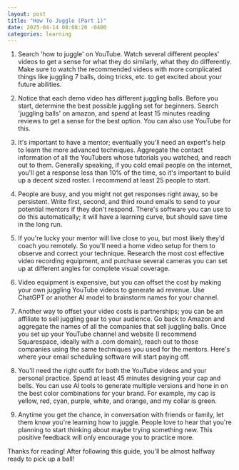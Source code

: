 ```yaml
---
layout: post
title: "How To Juggle (Part 1)"
date: 2025-04-14 08:08:20 -0400
categories: learning
---
```


1.  Search 'how to juggle' on YouTube.  Watch several different peoples' videos to get a sense for what they do similarly, what they do differently.  Make sure to watch the recommended videos with more complicated things like juggling 7 balls, doing tricks, etc. to get excited about your future abilities.

2.  Notice that each demo video has different juggling balls.  Before you start, determine the best possible juggling set for beginners.  Search 'juggling balls' on amazon, and spend at least 15 minutes reading reviews to get a sense for the best option.  You can also use YouTube for this.

3.  It's important to have a mentor; eventually you'll need an expert's help to learn the more advanced techniques.  Aggregate the contact information of all the YouTubers whose tutorials you watched, and reach out to them.  Generally speaking, if you cold email people on the internet, you'll get a response less than 10% of the time, so it's important to build up a decent sized roster.  I recommend at least 25 people to start.

4.  People are busy, and you might not get responses right away, so be persistent.  Write first, second, and third round emails to send to your potential mentors if they don't respond.  There's software you can use to do this automatically; it will have a learning curve, but should save time in the long run.

5.  If you're lucky your mentor will live close to you, but most likely they'd coach you remotely.  So you'll need a home video setup for them to observe and correct your technique.  Research the most cost effective video recording equipment, and purchase several cameras you can set up at different angles for complete visual coverage.

6.  Video equipment is expensive, but you can offset the cost by making your own juggling YouTube videos to generate ad revenue.  Use ChatGPT or another AI model to brainstorm names for your channel.

7.  Another way to offset your video costs is partnerships; you can be an affiliate to sell juggling gear to your audience.  Go back to Amazon and aggregate the names of all the companies that sell juggling balls.  Once you set up your YouTube channel and website (I recommend Squarespace, ideally with a .com domain), reach out to those companies using the same techniques you used for the mentors.  Here's where your email scheduling software will start paying off.

8.  You'll need the right outfit for both the YouTube videos and your personal practice.  Spend at least 45 minutes designing your cap and bells.  You can use AI tools to generate multiple versions and hone in on the best color combinations for your brand.  For example, my cap is yellow, red, cyan, purple, white, and orange, and my collar is green.

9.  Anytime you get the chance, in conversation with friends or family, let them know you're learning how to juggle.  People love to hear that you're planning to start thinking about maybe trying something new.  This positive feedback will only encourage you to practice more.

Thanks for reading!  After following this guide, you'll be almost halfway ready to pick up a ball!